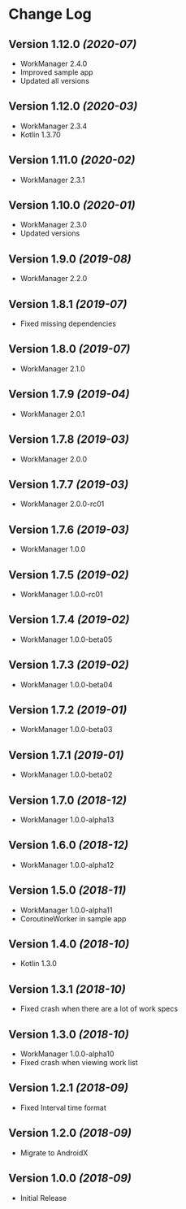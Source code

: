 Change Log
==========

Version 1.12.0 *(2020-07)*
-------------------------
* WorkManager 2.4.0
* Improved sample app
* Updated all versions

Version 1.12.0 *(2020-03)*
-------------------------
* WorkManager 2.3.4
* Kotlin 1.3.70

Version 1.11.0 *(2020-02)*
-------------------------
* WorkManager 2.3.1

Version 1.10.0 *(2020-01)*
-------------------------
* WorkManager 2.3.0
* Updated versions

Version 1.9.0 *(2019-08)*
-------------------------
* WorkManager 2.2.0

Version 1.8.1 *(2019-07)*
-------------------------
* Fixed missing dependencies

Version 1.8.0 *(2019-07)*
-------------------------
* WorkManager 2.1.0

Version 1.7.9 *(2019-04)*
-------------------------
* WorkManager 2.0.1

Version 1.7.8 *(2019-03)*
-------------------------
* WorkManager 2.0.0

Version 1.7.7 *(2019-03)*
-------------------------
* WorkManager 2.0.0-rc01

Version 1.7.6 *(2019-03)*
-------------------------
* WorkManager 1.0.0

Version 1.7.5 *(2019-02)*
-------------------------
* WorkManager 1.0.0-rc01

Version 1.7.4 *(2019-02)*
-------------------------
* WorkManager 1.0.0-beta05

Version 1.7.3 *(2019-02)*
-------------------------
* WorkManager 1.0.0-beta04

Version 1.7.2 *(2019-01)*
-------------------------
* WorkManager 1.0.0-beta03

Version 1.7.1 *(2019-01)*
-------------------------
* WorkManager 1.0.0-beta02

Version 1.7.0 *(2018-12)*
-------------------------
* WorkManager 1.0.0-alpha13

Version 1.6.0 *(2018-12)*
-------------------------
* WorkManager 1.0.0-alpha12

Version 1.5.0 *(2018-11)*
-------------------------
* WorkManager 1.0.0-alpha11
* CoroutineWorker in sample app

Version 1.4.0 *(2018-10)*
-------------------------
* Kotlin 1.3.0

Version 1.3.1 *(2018-10)*
-------------------------
* Fixed crash when there are a lot of work specs

Version 1.3.0 *(2018-10)*
-------------------------
* WorkManager 1.0.0-alpha10
* Fixed crash when viewing work list

Version 1.2.1 *(2018-09)*
-------------------------
* Fixed Interval time format

Version 1.2.0 *(2018-09)*
-------------------------
* Migrate to AndroidX

Version 1.0.0 *(2018-09)*
-------------------------
* Initial Release


